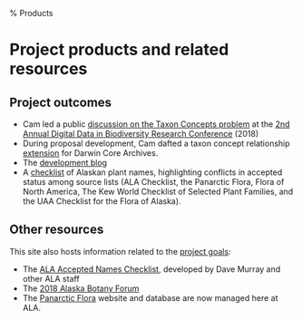 % Products

# Project products and related resources

## Project outcomes

 * Cam led a public [discussion on the Taxon Concepts problem](https://www.idigbio.org/wiki/index.php/Taxon_concept_discussion) at the [2nd Annual Digital Data in Biodiversity Research Conference](https://www.idigbio.org/content/second-annual-digital-data-biodiversity-research-conference-emerging-innovations) (2018)
 * During proposal development, Cam dafted a taxon concept relationship [extension](http://rs.gbif.org/sandbox/extension/tcrel.xml) for Darwin Core Archives.
 * The [development blog](blog.html)
 * A [checklist](../files/FoA_names_list_2020-01-18.pdf) of Alaskan
   plant names, highlighting conflicts in accepted status among source
   lists (ALA Checklist, the Panarctic Flora, Flora of North America,
   The Kew World Checklist of Selected Plant Families, and the UAA
   Checklist for the Flora of Alaska).

## Other resources

This site also hosts information related to the [project goals](project.html):

 * The [ALA Accepted Names Checklist](ALA_checklist.html), developed
   by Dave Murray and other ALA staff
 * The [2018 Alaska Botany Forum](akbf2018.html)
 * The [Panarctic Flora](http://panarcticflora.org/) website and
   database are now managed here at ALA.
